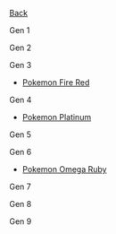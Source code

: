 [Back](../README.md)

Gen 1

Gen 2

Gen 3
- [Pokemon Fire Red](/Playthrough-Teams/Gen-3/Fire_Red_Team.md)

Gen 4
- [Pokemon Platinum](/Playthrough-Teams/Gen-4/Platinum_Team.md)

Gen 5

Gen 6
- [Pokemon Omega Ruby](/Playthrough-Teams/Gen-6/Omega_Ruby_Team.md)

Gen 7

Gen 8

Gen 9
